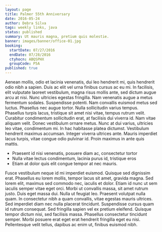 ```yaml
---
layout: page
title: Palmer 55th Anniversary
date: 2016-05-24
author: Debra Silva
tags: weekly links, java
status: published
summary: Ut mauris magna, pretium quis molestie.
banner: images/banner/office-01.jpg
booking:
  startDate: 07/27/2016
  endDate: 07/28/2016
  ctyhocn: ABQSPHX
  groupCode: P5A
published: true
---
```

Aenean mollis, odio et lacinia venenatis, dui leo hendrerit mi, quis hendrerit odio nibh a sapien. Duis ac elit vel urna finibus cursus ac eu mi. In facilisis, elit vulputate laoreet vestibulum, magna risus mollis ante, sed dictum augue arcu at nisi. Nunc ultricies egestas fringilla. Nam venenatis augue a metus fermentum sodales. Suspendisse potenti. Nam convallis euismod metus sed luctus. Phasellus nec augue tortor.
Nulla sollicitudin varius tempus. Phasellus turpis lacus, tristique sit amet nisi vitae, tempus rutrum velit. Curabitur condimentum sollicitudin erat, at facilisis dui viverra id. Nam vitae aliquam velit. Donec vestibulum ornare metus. Nunc at dui varius, ultricies leo vitae, condimentum mi. In hac habitasse platea dictumst. Vestibulum hendrerit maximus accumsan. Integer viverra ultrices ante. Mauris imperdiet lacus turpis, vitae congue odio pulvinar id. Proin maximus in ante quis mattis.

* Praesent id nisi venenatis, posuere diam ac, consectetur tortor
* Nulla vitae lectus condimentum, lacinia purus id, tristique eros
* Etiam at dolor quis elit congue tempor at nec mauris.

Fusce vestibulum neque id mi imperdiet euismod. Quisque sed dignissim erat. Phasellus eu lorem mollis, tempor lacus sit amet, gravida magna. Sed lorem elit, maximus sed commodo nec, iaculis et dolor. Etiam id nunc ut sem iaculis semper vitae eget orci. Morbi ut convallis massa, sit amet rutrum justo. Duis eget massa dui.
Nulla ut feugiat leo. Praesent volutpat nulla quam. In consectetur nibh a quam convallis, vitae egestas mauris ultrices. Sed imperdiet diam nec nulla placerat tincidunt. Suspendisse cursus quam id rutrum consequat. Sed fringilla sapien vel ex pretium eleifend. Quisque tempor dictum nisi, sed facilisis massa. Phasellus consectetur tincidunt semper. Morbi posuere erat eget erat hendrerit fringilla eget eu nisi. Pellentesque velit tellus, dapibus ac enim ut, finibus euismod nibh.
